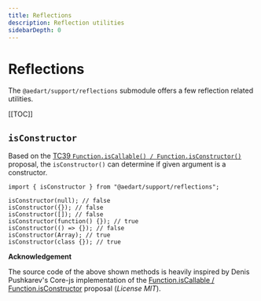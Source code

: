 ```yaml
---
title: Reflections
description: Reflection utilities
sidebarDepth: 0
---
```


# Reflections <Badge type="tip" text="Available since v0.7" vertical="middle" />

The `@aedart/support/reflections` submodule offers a few reflection related utilities. 

[[TOC]]

## `isConstructor`

Based on the [TC39 `Function.isCallable() / Function.isConstructor()`](https://github.com/caitp/TC39-Proposals/blob/trunk/tc39-reflect-isconstructor-iscallable.md) proposal, the `isConstructor()` can determine if given argument is a constructor.

```js{6,8-9}
import { isConstructor } from "@aedart/support/reflections";

isConstructor(null); // false
isConstructor({}); // false
isConstructor([]); // false
isConstructor(function() {}); // true
isConstructor(() => {}); // false
isConstructor(Array); // true
isConstructor(class {}); // true
```

**Acknowledgement**

The source code of the above shown methods is heavily inspired by Denis Pushkarev's Core-js implementation of the [Function.isCallable / Function.isConstructor](https://github.com/zloirock/core-js#function-iscallable-isconstructor-) proposal (_License MIT_).
